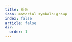 ```yaml
---
title: 组会
icon: material-symbols:group
index: false
article: false
dir:
  order: 1
---
```


<Catalog />
